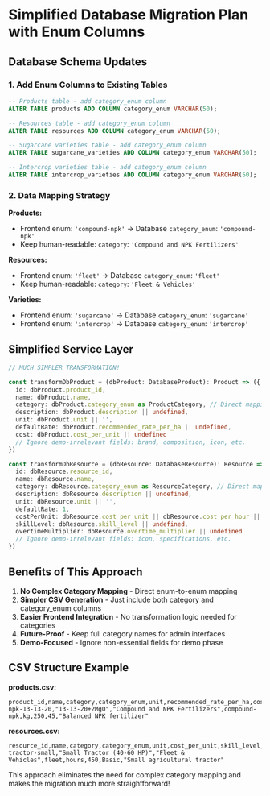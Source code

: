 # Simplified Database Migration Plan with Enum Columns

## Database Schema Updates

### 1. Add Enum Columns to Existing Tables

```sql
-- Products table - add category_enum column
ALTER TABLE products ADD COLUMN category_enum VARCHAR(50);

-- Resources table - add category_enum column  
ALTER TABLE resources ADD COLUMN category_enum VARCHAR(50);

-- Sugarcane varieties table - add category_enum column
ALTER TABLE sugarcane_varieties ADD COLUMN category_enum VARCHAR(50);

-- Intercrop varieties table - add category_enum column
ALTER TABLE intercrop_varieties ADD COLUMN category_enum VARCHAR(50);
```

### 2. Data Mapping Strategy

**Products:**
- Frontend enum: `'compound-npk'` → Database `category_enum`: `'compound-npk'`
- Keep human-readable: `category`: `'Compound and NPK Fertilizers'`

**Resources:**
- Frontend enum: `'fleet'` → Database `category_enum`: `'fleet'`
- Keep human-readable: `category`: `'Fleet & Vehicles'`

**Varieties:**
- Frontend enum: `'sugarcane'` → Database `category_enum`: `'sugarcane'`
- Frontend enum: `'intercrop'` → Database `category_enum`: `'intercrop'`

## Simplified Service Layer

```typescript
// MUCH SIMPLER TRANSFORMATION!

const transformDbProduct = (dbProduct: DatabaseProduct): Product => ({
  id: dbProduct.product_id,
  name: dbProduct.name,
  category: dbProduct.category_enum as ProductCategory, // Direct mapping!
  description: dbProduct.description || undefined,
  unit: dbProduct.unit || '',
  defaultRate: dbProduct.recommended_rate_per_ha || undefined,
  cost: dbProduct.cost_per_unit || undefined
  // Ignore demo-irrelevant fields: brand, composition, icon, etc.
})

const transformDbResource = (dbResource: DatabaseResource): Resource => ({
  id: dbResource.resource_id,
  name: dbResource.name,
  category: dbResource.category_enum as ResourceCategory, // Direct mapping!
  description: dbResource.description || undefined,
  unit: dbResource.unit || '',
  defaultRate: 1,
  costPerUnit: dbResource.cost_per_unit || dbResource.cost_per_hour || undefined,
  skillLevel: dbResource.skill_level || undefined,
  overtimeMultiplier: dbResource.overtime_multiplier || undefined
  // Ignore demo-irrelevant fields: icon, specifications, etc.
})
```

## Benefits of This Approach

1. **No Complex Category Mapping** - Direct enum-to-enum mapping
2. **Simpler CSV Generation** - Just include both category and category_enum columns
3. **Easier Frontend Integration** - No transformation logic needed for categories
4. **Future-Proof** - Keep full category names for admin interfaces
5. **Demo-Focused** - Ignore non-essential fields for demo phase

## CSV Structure Example

**products.csv:**
```csv
product_id,name,category,category_enum,unit,recommended_rate_per_ha,cost_per_unit,description
npk-13-13-20,"13-13-20+2MgO","Compound and NPK Fertilizers",compound-npk,kg,250,45,"Balanced NPK fertilizer"
```

**resources.csv:**
```csv
resource_id,name,category,category_enum,unit,cost_per_unit,skill_level,description
tractor-small,"Small Tractor (40-60 HP)","Fleet & Vehicles",fleet,hours,450,Basic,"Small agricultural tractor"
```

This approach eliminates the need for complex category mapping and makes the migration much more straightforward!
